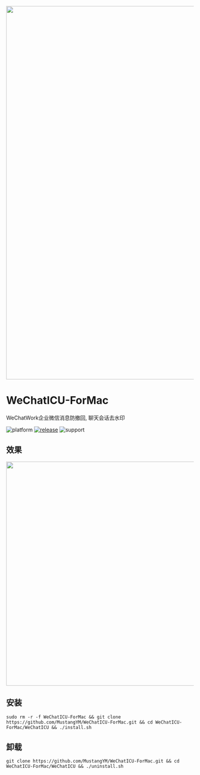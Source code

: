 <p align="center">
<img src="https://github.com/MustangYM/WeChatExtensionSources/blob/master/WeChatICU/WeChatICU.png" width="1000px"/>
</p>

# WeChatICU-ForMac
WeChatWork企业微信消息防撤回, 聊天会话去水印

![platform](https://img.shields.io/badge/platform-macos-lightgrey.svg)  [![release](https://img.shields.io/badge/release-v1.0.0-brightgreen.svg)](https://github.com/MustangYM/WeChatExtension-ForMac/releases)  ![support](https://img.shields.io/badge/support-wechat%202.8.19.2003-blue.svg)

## 效果
<p align="center">
<img src="https://github.com/MustangYM/WeChatExtensionSources/blob/master/WeChatICU/Snipaste_2019-12-05_16-14-04.png" width="600px"/>
</p>

## 安装
```
sudo rm -r -f WeChatICU-ForMac && git clone https://github.com/MustangYM/WeChatICU-ForMac.git && cd WeChatICU-ForMac/WeChatICU && ./install.sh
```

## 卸载
```
git clone https://github.com/MustangYM/WeChatICU-ForMac.git && cd WeChatICU-ForMac/WeChatICU && ./uninstall.sh
```
